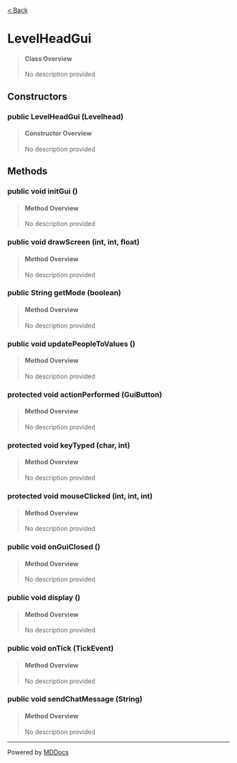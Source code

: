[< Back](../README.md)
# LevelHeadGui #
>#### Class Overview ####
>No description provided
## Constructors ##
### public LevelHeadGui (Levelhead) ###
>#### Constructor Overview ####
>No description provided
>
## Methods ##
### public void initGui () ###
>#### Method Overview ####
>No description provided
>
### public void drawScreen (int, int, float) ###
>#### Method Overview ####
>No description provided
>
### public String getMode (boolean) ###
>#### Method Overview ####
>No description provided
>
### public void updatePeopleToValues () ###
>#### Method Overview ####
>No description provided
>
### protected void actionPerformed (GuiButton) ###
>#### Method Overview ####
>No description provided
>
### protected void keyTyped (char, int) ###
>#### Method Overview ####
>No description provided
>
### protected void mouseClicked (int, int, int) ###
>#### Method Overview ####
>No description provided
>
### public void onGuiClosed () ###
>#### Method Overview ####
>No description provided
>
### public void display () ###
>#### Method Overview ####
>No description provided
>
### public void onTick (TickEvent) ###
>#### Method Overview ####
>No description provided
>
### public void sendChatMessage (String) ###
>#### Method Overview ####
>No description provided
>

---
Powered by [MDDocs](https://github.com/VRCube/MDDocs)